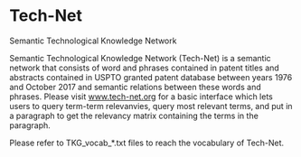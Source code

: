 # Tech-Net
Semantic Technological Knowledge Network

Semantic Technological Knowledge Network (Tech-Net) is a semantic network that consists of word and phrases contained in patent titles and abstracts contained in USPTO granted patent database between years 1976 and October 2017 and semantic relations between these words and phrases. Please visit www.tech-net.org for a basic interface which lets users to query term-term relevanvies, query most relevant terms, and put in a paragraph to get the relevancy matrix containing the terms in the paragraph.

Please refer to TKG_vocab_*.txt files to reach the vocabulary of Tech-Net.
